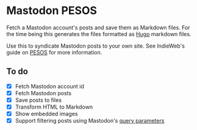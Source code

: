 # Mastodon PESOS

Fetch a Mastodon account's posts and save them as Markdown files. For the time being this generates the files formatted as [Hugo](https://gohugo.io) markdown files.

Use this to syndicate Mastodon posts to your own site. See IndieWeb's guide on [PESOS](https://indieweb.org/PESOS) for more information.

## To do
- [x] Fetch Mastodon account id
- [x] Fetch Mastodon posts
- [x] Save posts to files
- [x] Transform HTML to Markdown
- [x] Show embedded images
- [x] Support filtering posts using Mastodon's [query parameters](https://docs.joinmastodon.org/methods/accounts/#query-parameters)
